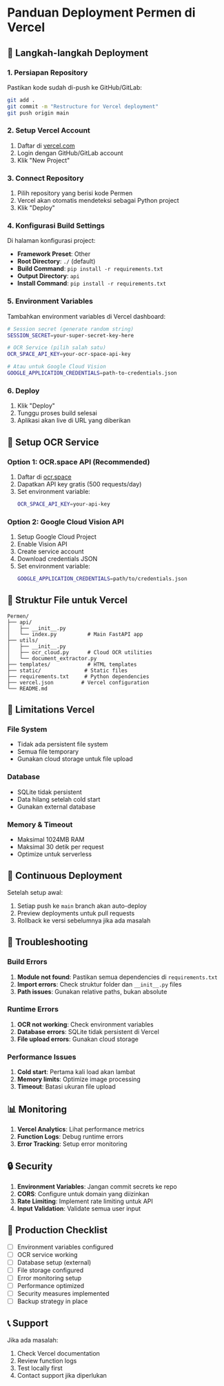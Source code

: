 # Panduan Deployment Permen di Vercel

## 🚀 Langkah-langkah Deployment

### 1. Persiapan Repository

Pastikan kode sudah di-push ke GitHub/GitLab:

```bash
git add .
git commit -m "Restructure for Vercel deployment"
git push origin main
```

### 2. Setup Vercel Account

1. Daftar di [vercel.com](https://vercel.com)
2. Login dengan GitHub/GitLab account
3. Klik "New Project"

### 3. Connect Repository

1. Pilih repository yang berisi kode Permen
2. Vercel akan otomatis mendeteksi sebagai Python project
3. Klik "Deploy"

### 4. Konfigurasi Build Settings

Di halaman konfigurasi project:

- **Framework Preset**: Other
- **Root Directory**: `./` (default)
- **Build Command**: `pip install -r requirements.txt`
- **Output Directory**: `api`
- **Install Command**: `pip install -r requirements.txt`

### 5. Environment Variables

Tambahkan environment variables di Vercel dashboard:

```bash
# Session secret (generate random string)
SESSION_SECRET=your-super-secret-key-here

# OCR Service (pilih salah satu)
OCR_SPACE_API_KEY=your-ocr-space-api-key

# Atau untuk Google Cloud Vision
GOOGLE_APPLICATION_CREDENTIALS=path-to-credentials.json
```

### 6. Deploy

1. Klik "Deploy"
2. Tunggu proses build selesai
3. Aplikasi akan live di URL yang diberikan

## 🔧 Setup OCR Service

### Option 1: OCR.space API (Recommended)

1. Daftar di [ocr.space](https://ocr.space/ocrapi)
2. Dapatkan API key gratis (500 requests/day)
3. Set environment variable:
   ```bash
   OCR_SPACE_API_KEY=your-api-key
   ```

### Option 2: Google Cloud Vision API

1. Setup Google Cloud Project
2. Enable Vision API
3. Create service account
4. Download credentials JSON
5. Set environment variable:
   ```bash
   GOOGLE_APPLICATION_CREDENTIALS=path/to/credentials.json
   ```

## 📁 Struktur File untuk Vercel

```
Permen/
├── api/
│   ├── __init__.py
│   └── index.py          # Main FastAPI app
├── utils/
│   ├── __init__.py
│   ├── ocr_cloud.py      # Cloud OCR utilities
│   └── document_extractor.py
├── templates/            # HTML templates
├── static/              # Static files
├── requirements.txt     # Python dependencies
├── vercel.json         # Vercel configuration
└── README.md
```

## 🚨 Limitations Vercel

### File System
- Tidak ada persistent file system
- Semua file temporary
- Gunakan cloud storage untuk file upload

### Database
- SQLite tidak persistent
- Data hilang setelah cold start
- Gunakan external database

### Memory & Timeout
- Maksimal 1024MB RAM
- Maksimal 30 detik per request
- Optimize untuk serverless

## 🔄 Continuous Deployment

Setelah setup awal:

1. Setiap push ke `main` branch akan auto-deploy
2. Preview deployments untuk pull requests
3. Rollback ke versi sebelumnya jika ada masalah

## 🐛 Troubleshooting

### Build Errors

1. **Module not found**: Pastikan semua dependencies di `requirements.txt`
2. **Import errors**: Check struktur folder dan `__init__.py` files
3. **Path issues**: Gunakan relative paths, bukan absolute

### Runtime Errors

1. **OCR not working**: Check environment variables
2. **Database errors**: SQLite tidak persistent di Vercel
3. **File upload errors**: Gunakan cloud storage

### Performance Issues

1. **Cold start**: Pertama kali load akan lambat
2. **Memory limits**: Optimize image processing
3. **Timeout**: Batasi ukuran file upload

## 📊 Monitoring

1. **Vercel Analytics**: Lihat performance metrics
2. **Function Logs**: Debug runtime errors
3. **Error Tracking**: Setup error monitoring

## 🔒 Security

1. **Environment Variables**: Jangan commit secrets ke repo
2. **CORS**: Configure untuk domain yang diizinkan
3. **Rate Limiting**: Implement rate limiting untuk API
4. **Input Validation**: Validate semua user input

## 🚀 Production Checklist

- [ ] Environment variables configured
- [ ] OCR service working
- [ ] Database setup (external)
- [ ] File storage configured
- [ ] Error monitoring setup
- [ ] Performance optimized
- [ ] Security measures implemented
- [ ] Backup strategy in place

## 📞 Support

Jika ada masalah:

1. Check Vercel documentation
2. Review function logs
3. Test locally first
4. Contact support jika diperlukan 